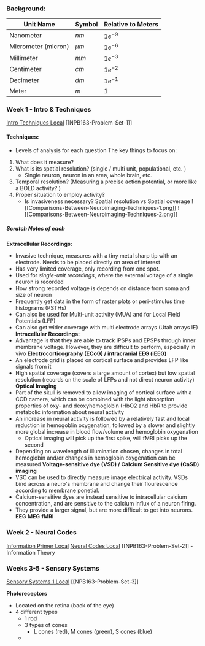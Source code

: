 
### Background:

| Unit Name           | Symbol  | Relative to Meters |
| ------------------- | ------- | ------------------ |
| Nanometer           | $nm$    | $1e^{-9}$          |
| Micrometer (micron) | $\mu m$ | $1e^{-6}$          |
| Millimeter          | $mm$    | $1e^{-3}$          |
| Centimeter          | $cm$    | $1e^{-2}$          |
| Decimeter           | $dm$    | $1e^{-1}$          |
| Meter               | $m$     | 1                  |


### Week 1 - Intro & Techniques
[Intro Techniques Local](file:///C:\Users\diego\OneDrive\Documents\College_Files\Junior\NPB163\Intro-Techniques.pdf)
[[NPB163-Problem-Set-1]]
#### Techniques:
- Levels of analysis for each question
The key things to focus on:
1) What does it measure?
2) What is its spatial resolution? (single / multi unit, populational, etc. )
	- Single neuron, neuron in an area, whole brain, etc.
3) Temporal resolution? (Measuring a precise action potential, or more like a BOLD activity? )
4) Proper situation to employ activity?
	- Is invasiveness necessary?
Spatial resolution vs Spatial coverage
![[Comparisons-Between-Neuroimaging-Techniques-1.png]]
![[Comparisons-Between-Neuroimaging-Techniques-2.png]]

##### Scratch Notes of each
**Extracellular Recordings:** 
- Invasive technique, measures with a tiny metal sharp tip with an electrode. Needs to be placed directly on area of interest
- Has very limited coverage, only recording from one spot. 
- Used for *single-unit recordings*, where the external voltage of a single neuron is recorded
- How strong recorded voltage is depends on distance from soma and size of neuron
- Frequently get data in the form of raster plots or peri-stimulus time histograms (PSTHs)
- Can also be used for Multi-unit activity (MUA) and for Local Field Potentials (LFP)
- Can also get wider coverage with multi electrode arrays (Utah arrays IE)
**Intracellular Recordings:**
- Advantage is that they are able to track IPSPs and EPSPs through inner membrane voltage. However, they are difficult to perform, especially in vivo
**Electrocorticography (ECoG) / intracranial EEG (iEEG)**
- An electrode grid is placed on cortical surface and provides LFP like signals from it
- High spatial coverage (covers a large amount of cortex) but low spatial resolution (records on the scale of LFPs and not direct neuron activity)
**Optical Imaging**
- Part of the skull is removed to allow imaging of cortical surface with a CCD camera, which can be combined with the light absorption properties of oxy- and deoxyhemoglobin (HbO2 and HbR to provide metabolic information about neural activity
- An increase in neural activity is followed by a relatively fast and local reduction in hemogoblin oxygenation, followed by a slower and slightly more global increase in blood flow/volume and hemoglobin oxygenation
	- Optical imaging will pick up the first spike, will fMRI picks up the second
- Depending on wavelength of illumination chosen, changes in  total hemoglobin and/or changes in hemoglobin oxygenation can be measured
**Voltage-sensitive dye (VSD) / Calcium Sensitive dye (CaSD) imaging**
- VSC can be used to directly measure image electrical activity. VSDs bind across a neuro's membrane and change their flourescence according to membrane ponetial.
- Calcium-sensitive dyes are instead sensitive to intracellular calcium concentration, and are sensitive to the calcium influx of a neuron firing. 
- They provide a larger signal, but are more difficult to get into neurons.
**EEG**
**MEG**
**fMRI**


### Week 2 - Neural Codes
[Information Primer Local](file:///C:\Users\diego\OneDrive\Documents\College_Files\Junior\NPB163\Information-Theory-Primer.pdf)
[Neural Codes Local](file:///C:\Users\diego\OneDrive\Documents\College_Files\Junior\NPB163\Neural-Codes.pdf)
[[NPB163-Problem-Set-2]] - Information Theory

### Weeks 3-5 - Sensory Systems
[Sensory Systems 1 Local](file:///C:\Users\diego\OneDrive\Documents\College_Files\Junior\NPB163\Sensory-Systems-1.pdf)
[[NPB163-Problem-Set-3]]

**Photoreceptors**
- Located on the retina (back of the eye)
- 4 different types
	- 1 rod
	- 3 types of cones
		- L cones (red), M cones (green), S cones (blue)
	- 

